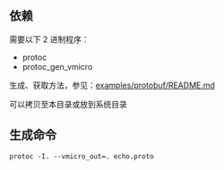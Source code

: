 ## 依赖

需要以下 2 进制程序：

- protoc
- protoc_gen_vmicro

生成、获取方法，参见：[examples/protobuf/README.md](examples/protobuf/README.md)

可以拷贝至本目录或放到系统目录


## 生成命令

```shell
protoc -I. --vmicro_out=. echo.proto
```

